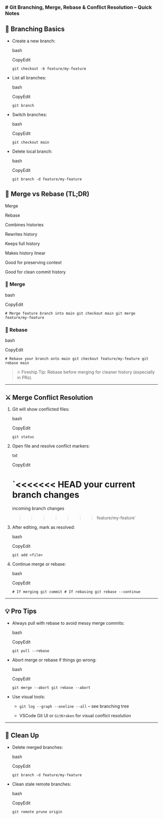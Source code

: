 ###  # Git Branching, Merge, Rebase & Conflict Resolution – Quick Notes

## 🧠 Branching Basics

-   Create a new branch:
    
    bash
    
    CopyEdit
    
    `git checkout -b feature/my-feature` 
    
-   List all branches:
    
    bash
    
    CopyEdit
    
    `git branch` 
    
-   Switch branches:
    
    bash
    
    CopyEdit
    
    `git checkout main` 
    
-   Delete local branch:
    
    bash
    
    CopyEdit
    
    `git branch -d feature/my-feature` 
    

## 🔀 Merge vs Rebase (TL;DR)

Merge

Rebase

Combines histories

Rewrites history

Keeps full history

Makes history linear

Good for preserving context

Good for clean commit history

### 🔁 Merge

bash

CopyEdit

`# Merge feature branch into main git checkout main
git merge feature/my-feature` 

### 🔄 Rebase

bash

CopyEdit

`# Rebase your branch onto main git checkout feature/my-feature
git rebase main` 

> 🔥 Fireship Tip: Rebase before merging for cleaner history (especially in PRs).

----------

## ⚔️ Merge Conflict Resolution

1.  Git will show conflicted files:
    
    bash
    
    CopyEdit
    
    `git status` 
    
2.  Open file and resolve conflict markers:
    
    txt
    
    CopyEdit
    
    `<<<<<<< HEAD
    your current branch changes
    =======
    incoming branch changes
    >>>>>>> feature/my-feature` 
    
3.  After editing, mark as resolved:
    
    bash
    
    CopyEdit
    
    `git add <file>` 
    
4.  Continue merge or rebase:
    
    bash
    
    CopyEdit
    
    `# If merging git commit # If rebasing git rebase --continue` 
    

----------

## 💡 Pro Tips

-   Always pull with rebase to avoid messy merge commits:
    
    bash
    
    CopyEdit
    
    `git pull --rebase` 
    
-   Abort merge or rebase if things go wrong:
    
    bash
    
    CopyEdit
    
    `git merge --abort
    git rebase --abort` 
    
-   Use visual tools:
    
    -   `git log --graph --oneline --all` – see branching tree
        
    -   VSCode Git UI or `GitKraken` for visual conflict resolution
        

----------

## 🧼 Clean Up

-   Delete merged branches:
    
    bash
    
    CopyEdit
    
    `git branch -d feature/my-feature` 
    
-   Clean stale remote branches:
    
    bash
    
    CopyEdit
    
    `git remote prune origin`
